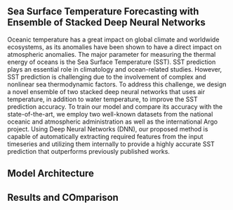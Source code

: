 ## Sea Surface Temperature Forecasting with Ensemble of Stacked Deep Neural Networks
Oceanic temperature has a great impact on global climate and worldwide ecosystems, as its anomalies have been shown to have a direct impact on atmospheric anomalies. The major parameter for measuring the thermal energy of oceans is the Sea Surface Temperature (SST). SST prediction plays an essential role in climatology and ocean-related studies. However, SST prediction is challenging due to the involvement of complex and nonlinear sea thermodynamic factors. To address this challenge,
we design a novel ensemble of two stacked deep neural networks that uses air temperature, in addition to water temperature, to improve the SST prediction accuracy.
To train our model and compare its accuracy with the state-of-the-art, we employ two well-known datasets from the national oceanic and atmospheric administration as well as the international Argo project. Using Deep Neural Networks (DNN), our proposed method is capable of automatically extracting required features from the input timeseries and utilizing them internally to provide a highly accurate SST prediction that outperforms previously published works.

## Model Architecture


## Results and COmparison

## 
